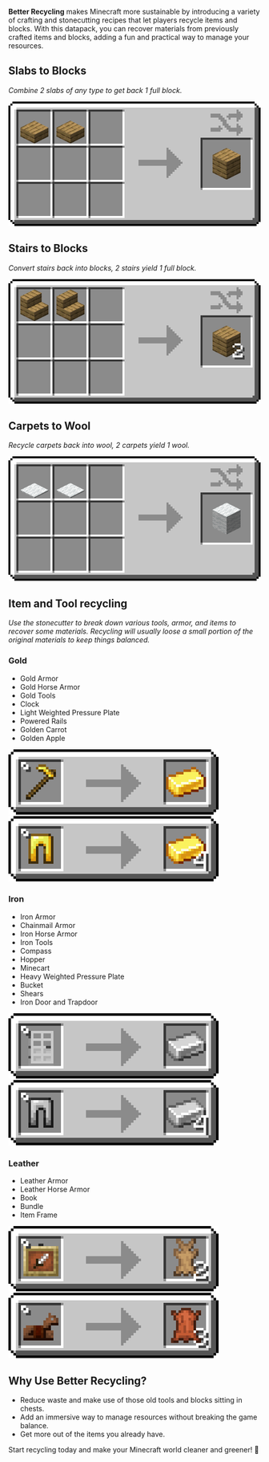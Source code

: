 **Better Recycling** makes Minecraft more sustainable by introducing a variety of crafting and stonecutting recipes that let players recycle items and blocks. With this datapack, you can recover materials from previously crafted items and blocks, adding a fun and practical way to manage your resources.

## Slabs to Blocks
*Combine 2 slabs of any type to get back 1 full block.*

![recipe](.github/crafting_recycle_oak_slab.png)

## Stairs to Blocks
*Convert stairs back into blocks, 2 stairs yield 1 full block.*

![recipe](.github/crafting_recycle_oak_stairs.png)

## Carpets to Wool
*Recycle carpets back into wool, 2 carpets yield 1 wool.*

![recipe](.github/crafting_recycle_white_carpet.png)

## Item and Tool recycling
*Use the stonecutter to break down various tools, armor, and items to recover some materials. Recycling will usually loose a small portion of the original materials to keep things balanced.*

### Gold
* Gold Armor
* Gold Horse Armor
* Gold Tools
* Clock
* Light Weighted Pressure Plate
* Powered Rails
* Golden Carrot
* Golden Apple

![recipe](.github/stonecutter_recycle_gold_ingot_1.png)
![recipe](.github/stonecutter_recycle_gold_ingot_4.png)

### Iron
* Iron Armor
* Chainmail Armor
* Iron Horse Armor
* Iron Tools
* Compass
* Hopper
* Minecart
* Heavy Weighted Pressure Plate
* Bucket
* Shears
* Iron Door and Trapdoor

![recipe](.github/stonecutter_recycle_iron_ingot_1.png)
![recipe](.github/stonecutter_recycle_iron_ingot_4.png)

### Leather
* Leather Armor
* Leather Horse Armor
* Book
* Bundle
* Item Frame

![recipe](.github/stonecutter_recycle_rebbit_hide_2.png)
![recipe](.github/stonecutter_recycle_leather_3.png)

## Why Use Better Recycling?

* Reduce waste and make use of those old tools and blocks sitting in chests.
* Add an immersive way to manage resources without breaking the game balance.
* Get more out of the items you already have.

Start recycling today and make your Minecraft world cleaner and greener! 🌱
